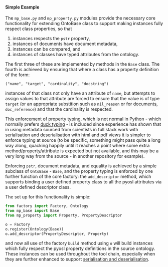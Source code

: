 #### Simple Example

The `mp_base.py` and `mp_property.py` modules provide the necessary core functionality for extending 
OntoBase class to support making instances fully respect class properties, so that 

1. instances respects the `pstr` property,
1. instances of documents have document metadata, 
1. instances can be compared, and
1. instances of classes have typed attributes from the ontology.

The first three of these are implemented by methods in the ``Base`` class. The fourth
is achieved by ensuring that where a class has a property definition of the form:

```("name", "target", "cardinality", "docstring")```

instances of that class not only have an attribute of `name`, but attempts to assign
values to that attribute are forced to ensure that the value is of type `target` 
(or an appropriate substition such as `nil_reason` or for documents, `doc_reference`)
and that the cardinality is respected.

This enforcement of property typing, which is not normal in Python - which normally 
prefers [duck typing](https://en.wikipedia.org/wiki/Duck_typing) - is included since 
experience has shown that in using metadata sourced from scientists in full stack work 
with  serialisation and deserialisation with html and pdf views it is simpler to enforce 
typing at source (to be specific, something might pass quite a long way along, quacking
happily until it reaches a point where some extra method/property/attribute is expected
but not available, and this may be a very long way from the source - in another
repository for example).

Enforcing `pstr`, document metadata,  and equality is achieved by a simple subclass of `OntoBase` - `Base`, 
and the property typing is enforced by one further function of the core factory: 
the `add_descriptor` method, which supports binding a user defined property class to all the
pyosl attributes via a user defined descriptor class. 

The set up for this functionality is simple:

```python
from factory import Factory, Ontology
from mp_base import Base
from mp_property import Property, PropertyDescriptor

o = Factory
o.register(Ontology(Base))
o.add_descriptor(PropertyDescriptor, Property)
```

and now all use of the factory `build` method using `o` will build instances which fully
respect the pyosl property definitions in the source ontology. These instances can be used
throughout the tool chain, especially when they are further enhanced to support
[serialisation and deserialisation](07_serialisation.md).



